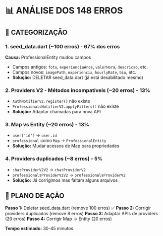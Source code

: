 # 📊 ANÁLISE DOS 148 ERROS

## 🎯 CATEGORIZAÇÃO

### 1. seed_data.dart (~100 erros) - 67% dos erros
**Causa:** ProfessionalEntity mudou campos
- Campos antigos: `foto`, `experienciaAnos`, `valorHora`, `descricao`, etc.
- Campos novos: `imagePath`, `experiencia`, `hourlyRate`, `bio`, etc.
- **Solução:** DELETAR seed_data.dart (já está desabilitado mesmo)

### 2. Providers V2 - Métodos incompatíveis (~20 erros) - 13%
- `AuthNotifierV2.register()` não existe
- `ProfessionalsNotifierV2.applyFilters()` não existe
- **Solução:** Adaptar chamadas para nova API

### 3. Map vs Entity (~20 erros) - 13%
- `user['id']` → `user.id`
- `professional` como `Map` → `ProfessionalEntity`
- **Solução:** Mudar acessos de Map para propriedades

### 4. Providers duplicados (~8 erros) - 5%
- `chatProviderV2V2` → `chatProviderV2`
- `professionalsProviderV2V2` → `professionalsProviderV2`
- **Solução:** Já corrigimos mas faltam alguns arquivos

## 📝 PLANO DE AÇÃO

**Passo 1:** Deletar seed_data.dart (remove 100 erros) ✅
**Passo 2:** Corrigir providers duplicados (remove 8 erros)
**Passo 3:** Adaptar APIs de providers (20 erros)
**Passo 4:** Corrigir Map → Entity (20 erros)

**Tempo estimado:** 30-45 minutos
